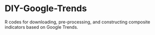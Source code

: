 # DIY-Google-Trends
R codes for downloading, pre-processing, and constructing composite indicators based on Google Trends.
